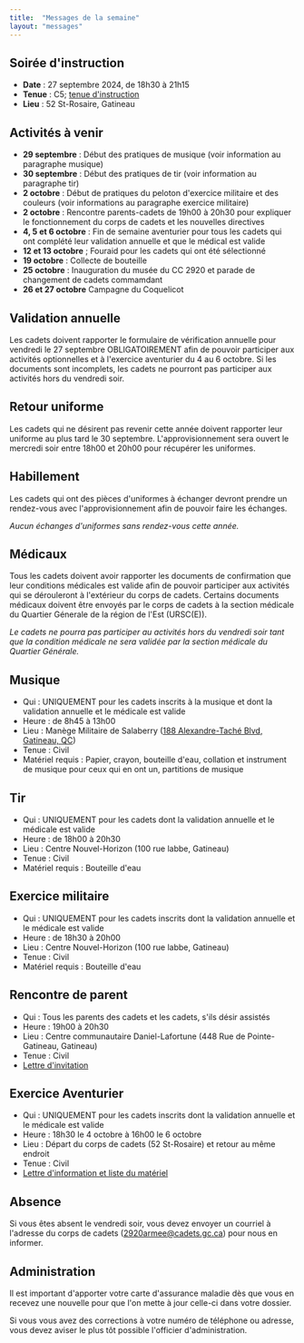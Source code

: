 ```yaml
---
title:  "Messages de la semaine"
layout: "messages"
---
```

 
## Soirée d'instruction  

- **Date** : 27 septembre 2024, de 18h30 à 21h15
- **Tenue** : C5; [tenue d'instruction](https://cc2920.ca/docs/ressources/guide_uniforme.v3.pdf)
- **Lieu** : 52 St-Rosaire, Gatineau
 
## Activités à venir

- **29 septembre** : Début des pratiques de musique (voir information au paragraphe musique)
- **30 septembre** : Début des pratiques de tir (voir information au paragraphe tir)
- **2 octobre** : Début de pratiques du peloton d'exercice militaire et des couleurs (voir informations au paragraphe exercice militaire)
- **2 octobre** : Rencontre parents-cadets de 19h00 à 20h30 pour expliquer le fonctionnement du corps de cadets et les nouvelles directives
- **4, 5 et 6 octobre** : Fin de semaine aventurier pour tous les cadets qui ont complété leur validation annuelle et que le médical est valide 
- **12 et 13 octobre** ; Fouraid pour les cadets qui ont été sélectionné
- **19 octobre** : Collecte de bouteille
- **25 octobre** : Inauguration du musée du CC 2920 et parade de changement de cadets commamdant
- **26 et 27 octobre** Campagne du Coquelicot

## Validation annuelle

Les cadets doivent rapporter le formulaire de vérification annuelle pour vendredi le 27 septembre OBLIGATOIREMENT afin de pouvoir participer aux activités optionnelles et à l'exercice aventurier du 4 au 6 octobre.
Si les documents sont incomplets, les cadets ne pourront pas participer aux activités hors du vendredi soir. 

## Retour uniforme

Les cadets qui ne désirent pas revenir cette année doivent rapporter leur uniforme au plus tard le 30 septembre. L'approvisionnement sera ouvert le mercredi soir entre 18h00 et 20h00 pour récupérer les uniformes.

## Habillement

Les cadets qui ont des pièces d'uniformes à échanger devront prendre un rendez-vous avec l'approvisionnement afin de pouvoir faire les échanges.

*Aucun échanges d'uniformes sans rendez-vous cette année.*

## Médicaux

Tous les cadets doivent avoir rapporter les documents de confirmation que leur conditions médicales est valide afin de pouvoir participer aux activités qui se dérouleront à l'extérieur du corps de cadets. Certains documents médicaux doivent être envoyés par le corps de cadets à la section médicale du Quartier Génerale de la région de l'Est (URSC(E)). 

*Le cadets ne pourra pas participer au activités hors du vendredi soir tant que la condition médicale ne sera validée par la section médicale du Quartier Générale.*

## Musique 

- Qui : UNIQUEMENT pour les cadets inscrits à la musique et dont la validation annuelle et le médicale est valide 
- Heure : de 8h45 à 13h00
- Lieu : Manège Militaire de Salaberry ([188 Alexandre-Taché Blvd, Gatineau, QC](https://maps.app.goo.gl/xhRk3PTpEHhdVocB9))
- Tenue : Civil
- Matériel requis : Papier, crayon, bouteille d'eau, collation et instrument de musique pour ceux qui en ont un, partitions de musique

## Tir

- Qui : UNIQUEMENT pour les cadets dont la validation annuelle et le médicale est valide 
- Heure : de 18h00 à 20h30
- Lieu : Centre Nouvel-Horizon (100 rue labbe, Gatineau) 
- Tenue : Civil
- Matériel requis : Bouteille d'eau

## Exercice militaire

- Qui : UNIQUEMENT pour les cadets inscrits dont la validation annuelle et le médicale est valide 
- Heure : de 18h30 à 20h00
- Lieu : Centre Nouvel-Horizon (100 rue labbe, Gatineau) 
- Tenue : Civil
- Matériel requis : Bouteille d'eau

## Rencontre de parent

- Qui : Tous les parents des cadets et les cadets, s'ils désir assistés
- Heure : 19h00 à 20h30
- Lieu : Centre communautaire Daniel-Lafortune (448 Rue de Pointe-Gatineau, Gatineau)
- Tenue : Civil
- [Lettre d'invitation](https://drive.google.com/file/d/1Inwj-_iqngMAuosnhDhbX2jJ38eCRxs0/view?usp=sharing)

## Exercice Aventurier

- Qui : UNIQUEMENT pour les cadets inscrits dont la validation annuelle et le médicale est valide 
- Heure : 18h30 le 4 octobre à 16h00 le 6 octobre
- Lieu : Départ du corps de cadets (52 St-Rosaire) et retour au même endroit
- Tenue : Civil
- [Lettre d'information et liste du matériel](https://drive.google.com/file/d/1MqZHS0uYjU7aKeoeUDn21wnklUXizNFH/view?usp=sharing])


## Absence

Si vous êtes absent le vendredi soir, vous devez envoyer un courriel à l'adresse du corps de cadets (<2920armee@cadets.gc.ca>) pour nous en informer.

## Administration

Il est important d'apporter votre carte d'assurance maladie dès que vous en recevez une nouvelle pour que l'on mette à jour celle-ci dans votre dossier.

Si vous vous avez des corrections à votre numéro de téléphone ou adresse, vous devez aviser le plus tôt possible l'officier d'administration. 

